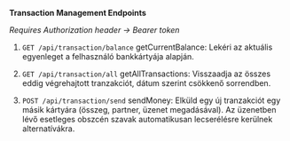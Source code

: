 **Transaction Management Endpoints**


*Requires Authorization header -> Bearer token*


1. `GET /api/transaction/balance`
    getCurrentBalance: Lekéri az aktuális egyenleget a felhasználó bankkártyája alapján.

2. `GET /api/transaction/all`
    getAllTransactions: Visszaadja az összes eddig végrehajtott tranzakciót, dátum szerint csökkenő sorrendben.

3. `POST /api/transaction/send`
    sendMoney: Elküld egy új tranzakciót egy másik kártyára (összeg, partner, üzenet megadásával). Az üzenetben lévő esetleges obszcén szavak automatikusan lecserélésre kerülnek alternatívákra.
